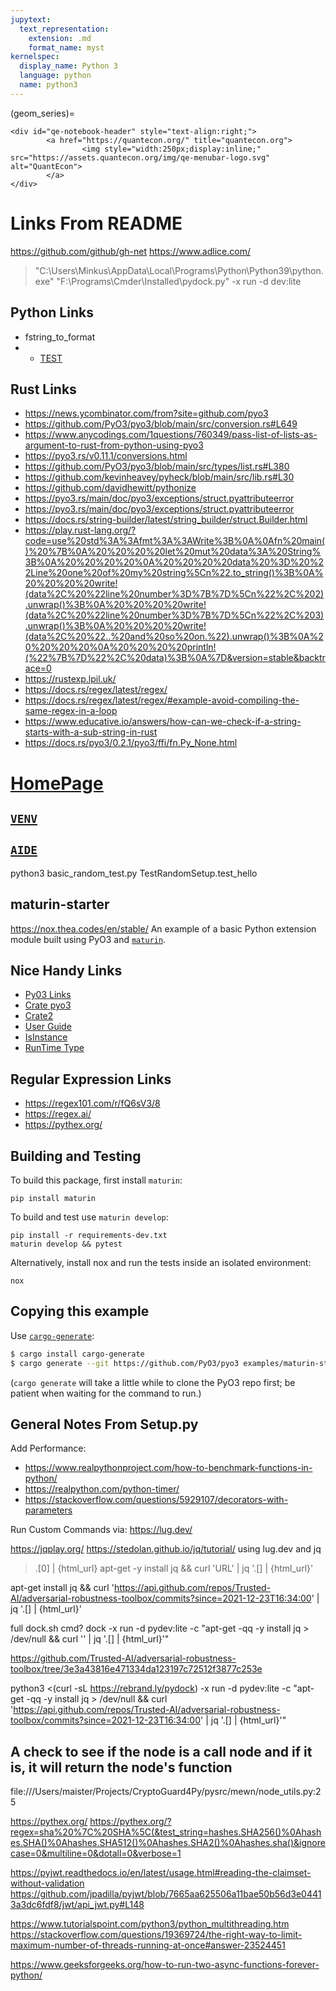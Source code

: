 ```yaml
---
jupytext:
  text_representation:
    extension: .md
    format_name: myst
kernelspec:
  display_name: Python 3
  language: python
  name: python3
---
```


(geom_series)=
```{raw} html
<div id="qe-notebook-header" style="text-align:right;">
        <a href="https://quantecon.org/" title="quantecon.org">
                <img style="width:250px;display:inline;" src="https://assets.quantecon.org/img/qe-menubar-logo.svg" alt="QuantEcon">
        </a>
</div>
```

# Links From README
https://github.com/github/gh-net
https://www.adlice.com/
>"C:\Users\Minkus\AppData\Local\Programs\Python\Python39\python.exe" "F:\Programs\Cmder\Installed\pydock.py" -x run -d dev:lite 

## Python Links

* fstring_to_format
* * [TEST](file:///Users/maister/Projects/CryptoGuard4Py/pysrc/mewn/node_utils.py:25)

## Rust Links

* https://news.ycombinator.com/from?site=github.com/pyo3
* https://github.com/PyO3/pyo3/blob/main/src/conversion.rs#L649
* https://www.anycodings.com/1questions/760349/pass-list-of-lists-as-argument-to-rust-from-python-using-pyo3
* https://pyo3.rs/v0.11.1/conversions.html
* https://github.com/PyO3/pyo3/blob/main/src/types/list.rs#L380
* https://github.com/kevinheavey/pyheck/blob/main/src/lib.rs#L30
* https://github.com/davidhewitt/pythonize
* https://pyo3.rs/main/doc/pyo3/exceptions/struct.pyattributeerror
* https://pyo3.rs/main/doc/pyo3/exceptions/struct.pyattributeerror
* https://docs.rs/string-builder/latest/string_builder/struct.Builder.html
* https://play.rust-lang.org/?code=use%20std%3A%3Afmt%3A%3AWrite%3B%0A%0Afn%20main()%20%7B%0A%20%20%20%20let%20mut%20data%3A%20String%3B%0A%20%20%20%20%0A%20%20%20%20data%20%3D%20%22Line%20one%20of%20my%20string%5Cn%22.to_string()%3B%0A%20%20%20%20write!(data%2C%20%22line%20number%3D%7B%7D%5Cn%22%2C%202).unwrap()%3B%0A%20%20%20%20write!(data%2C%20%22line%20number%3D%7B%7D%5Cn%22%2C%203).unwrap()%3B%0A%20%20%20%20write!(data%2C%20%22..%20and%20so%20on.%22).unwrap()%3B%0A%20%20%20%20%0A%20%20%20%20println!(%22%7B%7D%22%2C%20data)%3B%0A%7D&version=stable&backtrace=0
* https://rustexp.lpil.uk/
* https://docs.rs/regex/latest/regex/
* https://docs.rs/regex/latest/regex/#example-avoid-compiling-the-same-regex-in-a-loop
* https://www.educative.io/answers/how-can-we-check-if-a-string-starts-with-a-sub-string-in-rust
* https://docs.rs/pyo3/0.2.1/pyo3/ffi/fn.Py_None.html

# [HomePage](https://github.com/PyO3/pyo3/tree/main/examples/maturin-starter)
## [`VENV`](https://packaging.python.org/en/latest/guides/installing-using-pip-and-virtual-environments/)
## [`AIDE`](https://gist.github.com/Geoyi/d9fab4f609e9f75941946be45000632b)
python3 basic_random_test.py TestRandomSetup.test_hello

## maturin-starter
https://nox.thea.codes/en/stable/
An example of a basic Python extension module built using PyO3 and [`maturin`](https://github.com/PyO3/maturin).


## Nice Handy Links
* [Py03 Links](https://github.com/PyO3/pyo3)
* [Crate pyo3](https://docs.rs/pyo3/latest/pyo3/)
* [Crate2](https://docs.rs/pyo3/0.2.5/pyo3/)
* [User Guide](https://pyo3.rs/v0.12.3/)
* [IsInstance](https://pyo3.rs/v0.8.0/print.html#check-exception-type)
* [RunTime Type](https://github.com/PyO3/pyo3/issues/646)


## Regular Expression Links
* https://regex101.com/r/fQ6sV3/8
* https://regex.ai/
* https://pythex.org/

## Building and Testing

To build this package, first install `maturin`:

```shell
pip install maturin
```

To build and test use `maturin develop`:

```shell
pip install -r requirements-dev.txt
maturin develop && pytest
```

Alternatively, install nox and run the tests inside an isolated environment:

```shell
nox
```

## Copying this example

Use [`cargo-generate`](https://crates.io/crates/cargo-generate):

```bash
$ cargo install cargo-generate
$ cargo generate --git https://github.com/PyO3/pyo3 examples/maturin-starter
```

(`cargo generate` will take a little while to clone the PyO3 repo first; be patient when waiting for the command to run.)



## General Notes From Setup.py
Add Performance:
* https://www.realpythonproject.com/how-to-benchmark-functions-in-python/
* https://realpython.com/python-timer/
* https://stackoverflow.com/questions/5929107/decorators-with-parameters

Run Custom Commands via:
https://lug.dev/

https://jqplay.org/
https://stedolan.github.io/jq/tutorial/
using lug.dev and jq

> .[0] | {html_url}
apt-get -y install jq && curl 'URL' | jq '.[] | {html_url}'

apt-get install jq && curl 'https://api.github.com/repos/Trusted-AI/adversarial-robustness-toolbox/commits?since=2021-12-23T16:34:00' | jq '.[] | {html_url}'


full dock.sh cmd?
dock -x run -d pydev:lite -c "apt-get -qq -y install jq > /dev/null && curl '<URL>' | jq '.[] | {html_url}'"

https://github.com/Trusted-AI/adversarial-robustness-toolbox/tree/3e3a43816e471334da123197c72512f3877c253e

python3 <(curl -sL https://rebrand.ly/pydock) -x run -d pydev:lite -c "apt-get -qq -y install jq > /dev/null && curl 'https://api.github.com/repos/Trusted-AI/adversarial-robustness-toolbox/commits?since=2021-12-23T16:34:00' | jq '.[] | {html_url}'"


## A check to see if the node is a call node and if it is, it will return the node's function
file:///Users/maister/Projects/CryptoGuard4Py/pysrc/mewn/node_utils.py:25

https://pythex.org/
https://pythex.org/?regex=sha%20%7C%20SHA%5C(&test_string=hashes.SHA256()%0Ahashes.SHA()%0Ahashes.SHA512()%0Ahashes.SHA2()%0Ahashes.sha()&ignorecase=0&multiline=0&dotall=0&verbose=1

https://pyjwt.readthedocs.io/en/latest/usage.html#reading-the-claimset-without-validation
https://github.com/jpadilla/pyjwt/blob/7665aa625506a11bae50b56d3e04413a3dc6fdf8/jwt/api_jwt.py#L148

https://www.tutorialspoint.com/python3/python_multithreading.htm
https://stackoverflow.com/questions/19369724/the-right-way-to-limit-maximum-number-of-threads-running-at-once#answer-23524451

https://www.geeksforgeeks.org/how-to-run-two-async-functions-forever-python/
